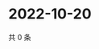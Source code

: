 # 2022-10-20

共 0 条

<!-- BEGIN WEIBO -->
<!-- 最后更新时间 Thu Oct 20 2022 15:28:15 GMT+0800 (China Standard Time) -->

<!-- END WEIBO -->
